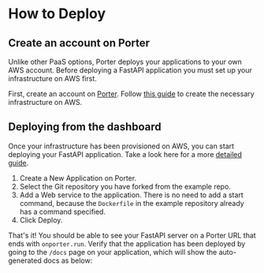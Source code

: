 # How to Deploy

## Create an account on Porter

Unlike other PaaS options, Porter deploys your applications to your own AWS account. Before deploying a FastAPI application you must set up your infrastructure on AWS first.

First, create an account on [Porter](https://dashboard.getporter.dev). Follow [this guide](https://docs.porter.run/standard/getting-started/deploy-overview) to create the necessary infrastructure on AWS.

## Deploying from the dashboard
Once your infrastructure has been provisioned on AWS, you can start deploying your FastAPI application. Take a look here for a more [detailed guide](https://docs.porter.run/standard/getting-started/deploy-overview).

1. Create a New Application on Porter.
2. Select the Git repository you have forked from the example repo.
3. Add a Web service to the application. There is no need to add a start command, because the `Dockerfile` in the example repository already has a command specified.
4. Click Deploy.

That's it! You should be able to see your FastAPI server on a Porter URL that ends with `onporter.run`. Verify that the application has been deployed by going to the `/docs` page on your application, which will show the auto-generated docs as below:
